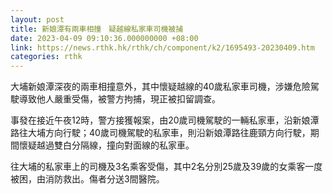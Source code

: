 ```yaml
---
layout: post
title: 新娘潭有兩車相撞　疑越線私家車司機被捕
date: 2023-04-09 09:10:36.000000000 +08:00
link: https://news.rthk.hk/rthk/ch/component/k2/1695493-20230409.htm
categories: rthk
---
```


大埔新娘潭深夜的兩車相撞意外，其中懷疑越線的40歲私家車司機，涉嫌危險駕駛導致他人嚴重受傷，被警方拘捕，現正被扣留調查。

事發在接近午夜12時，警方接獲報案，由20歲司機駕駛的一輛私家車，沿新娘潭路往大埔方向行駛；40歲司機駕駛的私家車，則沿新娘潭路往鹿頸方向行駛，期間懷疑越過雙白分隔線，撞向對面線的私家車。

往大埔的私家車上的司機及3名乘客受傷，其中2名分別25歲及39歲的女乘客一度被困，由消防救出。傷者分送3間醫院。
